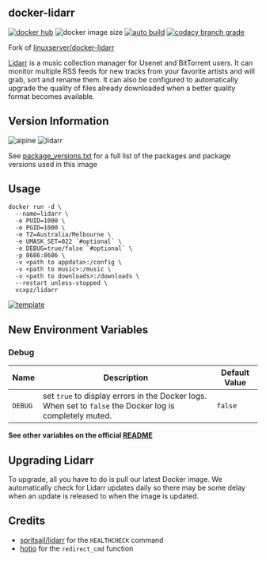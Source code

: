 ## docker-lidarr

[![docker hub](https://img.shields.io/badge/docker_hub-link-blue?style=for-the-badge&logo=docker)](https://hub.docker.com/r/vcxpz/lidarr) ![docker image size](https://img.shields.io/docker/image-size/vcxpz/lidarr?style=for-the-badge&logo=docker) [![auto build](https://img.shields.io/badge/docker_builds-automated-blue?style=for-the-badge&logo=docker?color=d1aa67)](https://github.com/hydazz/docker-lidarr/actions?query=workflow%3A"Auto+Builder+CI") [![codacy branch grade](https://img.shields.io/codacy/grade/2901b73e66614f818c1d3f19b3b9ff21/main?style=for-the-badge&logo=codacy)](https://app.codacy.com/gh/hydazz/docker-lidarr)

Fork of [linuxserver/docker-lidarr](https://github.com/linuxserver/docker-lidarr/)

[Lidarr](https://github.com/lidarr/Lidarr) is a music collection manager for Usenet and BitTorrent users. It can monitor multiple RSS feeds for new tracks from your favorite artists and will grab, sort and rename them. It can also be configured to automatically upgrade the quality of files already downloaded when a better quality format becomes available.

## Version Information

![alpine](https://img.shields.io/badge/alpine-edge-0D597F?style=for-the-badge&logo=alpine-linux) ![lidarr](https://img.shields.io/badge/lidarr-0.8.0.2017-blue?style=for-the-badge)

See [package_versions.txt](package_versions.txt) for a full list of the packages and package versions used in this image

## Usage

    docker run -d \
      --name=lidarr \
      -e PUID=1000 \
      -e PGID=1000 \
      -e TZ=Australia/Melbourne \
      -e UMASK_SET=022 `#optional` \
      -e DEBUG=true/false `#optional` \
      -p 8686:8686 \
      -v <path to appdata>:/config \
      -v <path to music>:/music \
      -v <path to downloads>:/downloads \
      --restart unless-stopped \
      vcxpz/lidarr

[![template](https://img.shields.io/badge/unraid_template-ff8c2f?style=for-the-badge&logo=docker?color=d1aa67)](https://github.com/hydazz/docker-templates/blob/main/hydaz/readarr.xml)

## New Environment Variables

### Debug

| Name    | Description                                                                                              | Default Value |
| ------- | -------------------------------------------------------------------------------------------------------- | ------------- |
| `DEBUG` | set `true` to display errors in the Docker logs. When set to `false` the Docker log is completely muted. | `false`       |

**See other variables on the official [README](https://github.com/linuxserver/docker-lidarr/)**

## Upgrading Lidarr

To upgrade, all you have to do is pull our latest Docker image. We automatically check for Lidarr updates daily so there may be some delay when an update is released to when the image is updated.

## Credits

-   [spritsail/lidarr](https://github.com/spritsail/lidarr) for the `HEALTHCHECK` command
-   [hotio](https://github.com/hotio) for the `redirect_cmd` function
